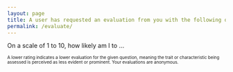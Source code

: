 ```yaml
---
layout: page
title: A user has requested an evaluation from you with the following question
permalink: /evaluate/
---
```

<style>
    .rating {
        display: flex;
        justify-content: space-between; /* Distributes images evenly */
        align-items: center;
        width: 100%;
        padding: 0px; /* Adds padding on both sides */
    }

    .rating img {
        flex-grow: 1; /* Makes images stretch within the container */
        width: 30px;
        max-width: 10%; /* Ensures images don't become too large */
        cursor: pointer;
        margin: 5px;
        opacity: 1.0;
        transition: opacity 0.3s;
    }

    .rating img:hover ~ img {
        opacity: 0.5;
    }

    p.small-description {
        font-size: 0.7em;
    }

    #rating-popup {
        position: fixed;
        top: 50%;
        left: 50%;
        width: 30%;
        transform: translate(-50%, -50%);
        background: #fff;
        padding: 20px;
        border-radius: 8px;
        box-shadow: 0px 0px 10px rgba(0, 0, 0, 0.2);
        z-index: 1000;
    }
</style>

<link rel="preload" href="/media/ratings/rating-small.png" as="image" type="image/png">

<script>
    var hash = "";
    var initiatorId = "";
    var traitId = "";
    var questionId = "";
    var encodedQuestion = "";

    document.addEventListener("DOMContentLoaded", function () {
        hash = new URLSearchParams(window.location.search).get("hash");
        initiatorId = new URLSearchParams(window.location.search).get("initiatorId");
        traitId = new URLSearchParams(window.location.search).get("traitId");
        questionId = new URLSearchParams(window.location.search).get("questionId");
        encodedQuestion = new URLSearchParams(window.location.search).get("encodedQuestion");

        // Decode Base64-encoded question
        if (encodedQuestion) {
            try {
                const decodedQuestion = atob(encodedQuestion);
                document.getElementById("question-text").innerText = decodedQuestion;
            } catch (error) {
                console.error("Error decoding question:", error);
                document.getElementById("question-text").innerText = "Error loading question.";
            }
        }

        // Generate rating buttons (1-10 scale)
        const ratingContainer = document.getElementById("rating-container");
        for (let i = 1; i <= 10; i++) {
            const img = document.createElement("img");
            img.src = `/media/ratings/rating.png`;
            img.alt = `Rating ${i}`;
            img.title = `Rating ${i}`;
            img.onclick = function() { submitRating(i); };
            ratingContainer.appendChild(img);
        }
    });

    // Submit rating function
    function submitRating(rating) {
        if (!questionId || !traitId || !initiatorId || !hash || !encodedQuestion) {
            alert("Missing required data to submit evaluation. Please make sure that the link is the correct one.");
            return; // Stop the function execution
        }

        const endpointBase = "https://script.google.com/macros/s/AKfycbxm4vkKZMhDO1r-rPZcc_bgd3FcsdxpbZG7Tk3Ukr7-U6EzJMv6Tigic5eIHgVmzV-X/exec";
        const requestUrl = `${endpointBase}?endpoint=evaluate_user&questionId=${questionId}&rating=${rating}&traitId=${traitId}&initiatorId=${initiatorId}&hash=${hash}&encodedQuestion=${encodedQuestion}`;

        // Create a popup to indicate submission in progress
        const popup = document.createElement("div");
        popup.id = "rating-popup";
        popup.innerText = "Submitting your evaluation...";
        
        document.body.appendChild(popup);

        // Disable all rating buttons to prevent multiple submissions
        document.querySelectorAll(".rating img").forEach(img => img.style.pointerEvents = "none");

        fetch(requestUrl, {
            redirect: "follow",
            method: "POST",
            headers: { "Content-Type": "text/plain" },
            body: JSON.stringify({ rating: rating })
        })
        .then(response => response.json())
        .then(data => {
            if (data.error) {
                throw new Error(data.error);
            }
            popup.innerText = `Your evaluation has been registered. Thank you!`;
            const ratingContainer = document.getElementById("rating-container");
            ratingContainer.innerHTML = ""; // Clear previous rating images

            // Display the selected rating using rating-small.png images
            for (let i = 1; i <= 10; i++) {
                const img = document.createElement("img");
                img.src = "/media/ratings/rating-small.png";
                img.alt = `Rating ${i}`;
                img.style.opacity = i <= rating ? "1" : "0.3"; // Highlight selected rating
                img.style.margin = "5px";
                ratingContainer.appendChild(img);
            }

            // Only disable further interactions after a successful evaluation
            ratingContainer.style.pointerEvents = "none";

            // Show the thank-you message
            const thankYouMessage = document.getElementById("thank-you-message");
            thankYouMessage.innerText = "Thank you for evaluating this user! Your vote has been registered. You can close this window.";
            thankYouMessage.style.display = "block";
        })
        .catch(error => {
            popup.innerText = `An error occurred while submitting your evaluation. Please try again. Error: ${error.message}`;

            // Re-enable rating buttons if an error occurs
            document.querySelectorAll(".rating img").forEach(img => img.style.pointerEvents = "auto");
        })
        .finally(() => {
            // Keep the popup visible for a few seconds, then remove it
            setTimeout(() => {
                document.body.removeChild(popup);
            }, 5000);
        });
    }
</script>

<div>
    <p id="question-text">On a scale of 1 to 10, how likely am I to ...</p>
    <p class="small-description">A lower rating indicates a lower evaluation for the given question, meaning the trait or characteristic being assessed is perceived as less evident or prominent. Your evaluations are anonymous.</p>
    <div class="rating" id="rating-container"></div>
    <p id="thank-you-message" class="small-description" style="display: none; text-align: center; margin-top: 10px;"></p>
</div>
